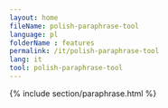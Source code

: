 ```yaml
---
layout: home
fileName: polish-paraphrase-tool
language: pl
folderName : features
permalink: /it/polish-paraphrase-tool
lang: it
tool: polish-paraphrase-tool
---
```

{% include section/paraphrase.html %}
